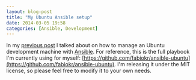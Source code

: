 ```yaml
---
layout: blog-post
title: "My Ubuntu Ansible setup"
date: 2014-03-05 19:58
categories: [Ansible, Development]
---
```


In my [previous post](/blog/2013/12/03/manage-a-development-machine-with-ansible/) I talked about on how to manage an Ubuntu development machine with [Ansible](http://www.ansibleworks.com). For reference, this is the full playbook I'm currently using for myself: [https://github.com/fabiokr/ansible-ubuntu](https://github.com/fabiokr/ansible-ubuntu). I'm releasing it under the MIT license, so please feel free to modify it to your own needs.
